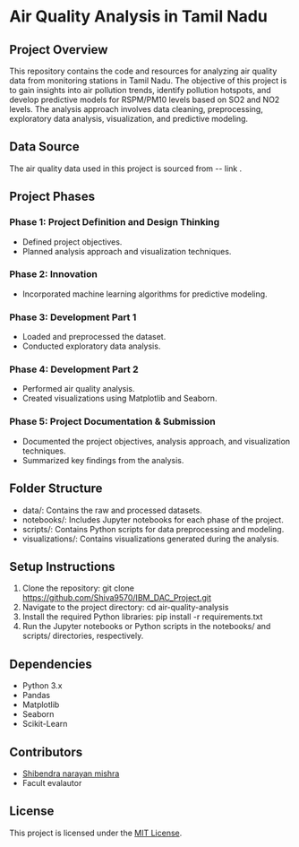 # Air Quality Analysis in Tamil Nadu

## Project Overview
This repository contains the code and resources for analyzing air quality data from monitoring stations in Tamil Nadu. The objective of this project is to gain insights into air pollution trends, identify pollution hotspots, and develop predictive models for RSPM/PM10 levels based on SO2 and NO2 levels. The analysis approach involves data cleaning, preprocessing, exploratory data analysis, visualization, and predictive modeling.

## Data Source
The air quality data used in this project is sourced from -- link .

## Project Phases
### Phase 1: Project Definition and Design Thinking
- Defined project objectives.
- Planned analysis approach and visualization techniques.

### Phase 2: Innovation
- Incorporated machine learning algorithms for predictive modeling.

### Phase 3: Development Part 1
- Loaded and preprocessed the dataset.
- Conducted exploratory data analysis.

### Phase 4: Development Part 2
- Performed air quality analysis.
- Created visualizations using Matplotlib and Seaborn.

### Phase 5: Project Documentation & Submission
- Documented the project objectives, analysis approach, and visualization techniques.
- Summarized key findings from the analysis.

## Folder Structure
- data/: Contains the raw and processed datasets.
- notebooks/: Includes Jupyter notebooks for each phase of the project.
- scripts/: Contains Python scripts for data preprocessing and modeling.
- visualizations/: Contains visualizations generated during the analysis.

## Setup Instructions
1. Clone the repository: git clone https://github.com/Shiva9570/IBM_DAC_Project.git
2. Navigate to the project directory: cd air-quality-analysis
3. Install the required Python libraries: pip install -r requirements.txt
4. Run the Jupyter notebooks or Python scripts in the notebooks/ and scripts/ directories, respectively.

## Dependencies
- Python 3.x
- Pandas
- Matplotlib
- Seaborn
- Scikit-Learn

## Contributors
- [Shibendra narayan mishra ](https://github.com/Shiva9570)
- Facult evalautor

## License
This project is licensed under the [MIT License](LICENSE).


